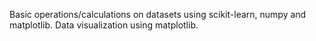 Basic operations/calculations on datasets using scikit-learn, numpy and matplotlib.
Data visualization using matplotlib.

